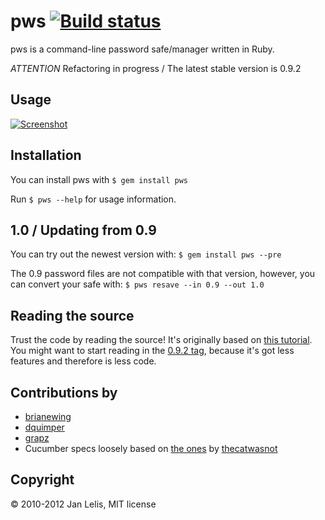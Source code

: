 pws [![Build status](http://travis-ci.org/janlelis/pws.png)](http://travis-ci.org/janlelis/pws)
===
pws is a command-line password safe/manager written in Ruby.

*ATTENTION* Refactoring in progress / The latest stable version is 0.9.2

Usage
---
[![Screenshot](http://rbjl.net/pws-example.png)](http://rbjl.net/60-pws-the-ruby-powered-command-line-password-manager)


Installation
---
You can install pws with
`$ gem install pws`

Run `$ pws --help` for usage information.


1.0 / Updating from 0.9
---
You can try out the newest version with:
`$ gem install pws --pre`

The 0.9 password files are not compatible with that version, however, you can convert your safe with:
`$ pws resave --in 0.9 --out 1.0`


Reading the source
---
Trust the code by reading the source! It's originally based on [this tutorial](http://rbjl.net/41-tutorial-build-your-own-password-safe-with-ruby). You might want to start reading in the [0.9.2 tag](https://github.com/janlelis/pws/tree/0.9.2), because it's got less features and therefore is less code.


Contributions by
---
* [brianewing](https://github.com/brianewing/)
* [dquimper](https://github.com/dquimper/)
* [grapz](https://github.com/grapz/)
* Cucumber specs loosely based on [the ones](https://github.com/thecatwasnot/passwordsafe/blob/master/features/) by [thecatwasnot](https://github.com/thecatwasnot/)


Copyright
---
© 2010-2012 Jan Lelis, MIT license
